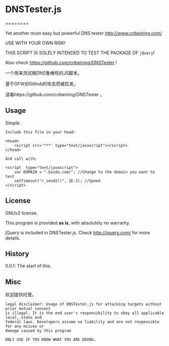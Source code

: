# DNSTester.js
========

Yet another most easy but powerful DNS tester  http://www.cnbeining.com/  

USE WITH YOUR OWN RISK!

THIS SCRIPT IS SOLELY INTENDED TO TEST THE PACKAGE OF ```jQuery```!

Also check https://github.com/cnbeining/DNSTester !

一个用来测试根DNS鲁棒性的JS脚本。

基于GFW对Github的攻击而被启发。

请看https://github.com/cnbeining/DNSTester 。

Usage
------

Simple.

    Include this file in your head:
    
    <head>
        <script src='***' type="text/javascript"></script> 
    </head>
    
    And call with:
    
    <script  type="text/javascript">
        var DOMAIN = ".baidu.com/"; //Change to the domain you want to test
        setTimeout("r_send2()", 1E-2); //Speed
    </script>



License
-----

GNUv2 license.

This program is provided **as is**, with absolutely no warranty.

jQuery is included in DNSTester.js. Check http://jquery.com/ for more details.


History
----

0.0.1: The start of this.

Misc
-----

欢迎提供托管。

    legal disclaimer: Usage of DNSTester.js for attacking targets without prior mutual consent
    is illegal. It is the end user's responsibility to obey all applicable local, state and
    federal laws. Developers assume no liability and are not responsible for any misuse or
    damage caused by this program
    
    ONLY USE IF YOU KNOW WHAT YOU ARE DOING.
